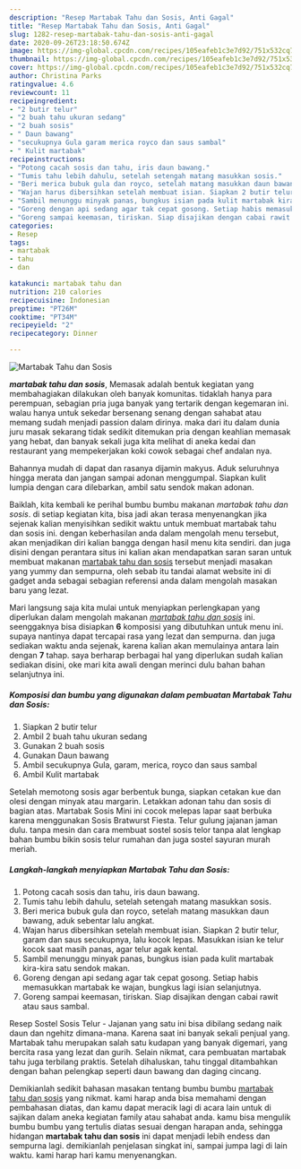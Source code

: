 ```yaml
---
description: "Resep Martabak Tahu dan Sosis, Anti Gagal"
title: "Resep Martabak Tahu dan Sosis, Anti Gagal"
slug: 1282-resep-martabak-tahu-dan-sosis-anti-gagal
date: 2020-09-26T23:18:50.674Z
image: https://img-global.cpcdn.com/recipes/105eafeb1c3e7d92/751x532cq70/martabak-tahu-dan-sosis-foto-resep-utama.jpg
thumbnail: https://img-global.cpcdn.com/recipes/105eafeb1c3e7d92/751x532cq70/martabak-tahu-dan-sosis-foto-resep-utama.jpg
cover: https://img-global.cpcdn.com/recipes/105eafeb1c3e7d92/751x532cq70/martabak-tahu-dan-sosis-foto-resep-utama.jpg
author: Christina Parks
ratingvalue: 4.6
reviewcount: 11
recipeingredient:
- "2 butir telur"
- "2 buah tahu ukuran sedang"
- "2 buah sosis"
- " Daun bawang"
- "secukupnya Gula garam merica royco dan saus sambal"
- " Kulit martabak"
recipeinstructions:
- "Potong cacah sosis dan tahu, iris daun bawang."
- "Tumis tahu lebih dahulu, setelah setengah matang masukkan sosis."
- "Beri merica bubuk gula dan royco, setelah matang masukkan daun bawang, aduk sebentar lalu angkat."
- "Wajan harus dibersihkan setelah membuat isian. Siapkan 2 butir telur, garam dan saus secukupnya, lalu kocok lepas. Masukkan isian ke telur kocok saat masih panas, agar telur agak kental."
- "Sambil menunggu minyak panas, bungkus isian pada kulit martabak kira-kira satu sendok makan."
- "Goreng dengan api sedang agar tak cepat gosong. Setiap habis memasukkan martabak ke wajan, bungkus lagi isian selanjutnya."
- "Goreng sampai keemasan, tiriskan. Siap disajikan dengan cabai rawit atau saus sambal."
categories:
- Resep
tags:
- martabak
- tahu
- dan

katakunci: martabak tahu dan 
nutrition: 210 calories
recipecuisine: Indonesian
preptime: "PT26M"
cooktime: "PT34M"
recipeyield: "2"
recipecategory: Dinner

---
```



![Martabak Tahu dan Sosis](https://img-global.cpcdn.com/recipes/105eafeb1c3e7d92/751x532cq70/martabak-tahu-dan-sosis-foto-resep-utama.jpg)

<b><i>martabak tahu dan sosis</i></b>, Memasak adalah bentuk kegiatan yang membahagiakan dilakukan oleh banyak komunitas. tidaklah hanya para perempuan, sebagian pria juga banyak yang tertarik dengan kegemaran ini. walau hanya untuk sekedar bersenang senang dengan sahabat atau memang sudah menjadi passion dalam dirinya. maka dari itu dalam dunia juru masak sekarang tidak sedikit ditemukan pria dengan keahlian memasak yang hebat, dan banyak sekali juga kita melihat di aneka kedai dan restaurant yang mempekerjakan koki cowok sebagai chef andalan nya.

Bahannya mudah di dapat dan rasanya dijamin makyus. Aduk seluruhnya hingga merata dan jangan sampai adonan menggumpal. Siapkan kulit lumpia dengan cara dilebarkan, ambil satu sendok makan adonan.

Baiklah, kita kembali ke perihal bumbu bumbu makanan <i>martabak tahu dan sosis</i>. di setiap kegiatan kita, bisa jadi akan terasa menyenangkan jika sejenak kalian menyisihkan sedikit waktu untuk membuat martabak tahu dan sosis ini. dengan keberhasilan anda dalam mengolah menu tersebut, akan menjadikan diri kalian bangga dengan hasil menu kita sendiri. dan juga disini dengan perantara situs ini kalian akan mendapatkan saran saran untuk membuat makanan <u>martabak tahu dan sosis</u> tersebut menjadi masakan yang yummy dan sempurna, oleh sebab itu tandai alamat website ini di gadget anda sebagai sebagian referensi anda dalam mengolah masakan baru yang lezat.


Mari langsung saja kita mulai untuk menyiapkan perlengkapan yang diperlukan dalam mengolah makanan <u><i>martabak tahu dan sosis</i></u> ini. seenggaknya bisa disiapkan <b>6</b> komposisi yang dibutuhkan untuk menu ini. supaya nantinya dapat tercapai rasa yang lezat dan sempurna. dan juga sediakan waktu anda sejenak, karena kalian akan memulainya antara lain dengan <b>7</b> tahap. saya berharap berbagai hal yang diperlukan sudah kalian sediakan disini, oke mari kita awali dengan merinci dulu bahan bahan selanjutnya ini.

<!--inarticleads1-->

##### Komposisi dan bumbu yang digunakan dalam pembuatan Martabak Tahu dan Sosis:

1. Siapkan 2 butir telur
1. Ambil 2 buah tahu ukuran sedang
1. Gunakan 2 buah sosis
1. Gunakan  Daun bawang
1. Ambil secukupnya Gula, garam, merica, royco dan saus sambal
1. Ambil  Kulit martabak


Setelah memotong sosis agar berbentuk bunga, siapkan cetakan kue dan olesi dengan minyak atau margarin. Letakkan adonan tahu dan sosis di bagian atas. Martabak Sosis Mini ini cocok melepas lapar saat berbuka karena menggunakan Sosis Bratwurst Fiesta. Telur gulung jajanan jaman dulu. tanpa mesin dan cara membuat sostel sosis telor tanpa alat lengkap bahan bumbu bikin sosis telur rumahan dan juga sostel sayuran murah meriah. 

<!--inarticleads2-->

##### Langkah-langkah menyiapkan Martabak Tahu dan Sosis:

1. Potong cacah sosis dan tahu, iris daun bawang.
1. Tumis tahu lebih dahulu, setelah setengah matang masukkan sosis.
1. Beri merica bubuk gula dan royco, setelah matang masukkan daun bawang, aduk sebentar lalu angkat.
1. Wajan harus dibersihkan setelah membuat isian. Siapkan 2 butir telur, garam dan saus secukupnya, lalu kocok lepas. Masukkan isian ke telur kocok saat masih panas, agar telur agak kental.
1. Sambil menunggu minyak panas, bungkus isian pada kulit martabak kira-kira satu sendok makan.
1. Goreng dengan api sedang agar tak cepat gosong. Setiap habis memasukkan martabak ke wajan, bungkus lagi isian selanjutnya.
1. Goreng sampai keemasan, tiriskan. Siap disajikan dengan cabai rawit atau saus sambal.


Resep Sostel Sosis Telur - Jajanan yang satu ini bisa dibilang sedang naik daun dan ngehitz dimana-mana. Karena saat ini banyak sekali penjual yang. Martabak tahu merupakan salah satu kudapan yang banyak digemari, yang bercita rasa yang lezat dan gurih. Selain nikmat, cara pembuatan martabak tahu juga terbilang praktis. Setelah dihaluskan, tahu tinggal ditambahkan dengan bahan pelengkap seperti daun bawang dan daging cincang. 

Demikianlah sedikit bahasan masakan tentang bumbu bumbu <u>martabak tahu dan sosis</u> yang nikmat. kami harap anda bisa memahami dengan pembahasan diatas, dan kamu dapat meracik lagi di acara lain untuk di sajikan dalam aneka kegiatan family atau sahabat anda. kamu bisa mengulik bumbu bumbu yang tertulis diatas sesuai dengan harapan anda, sehingga hidangan <b>martabak tahu dan sosis</b> ini dapat menjadi lebih endess dan sempurna lagi. demikianlah penjelasan singkat ini, sampai jumpa lagi di lain waktu. kami harap hari kamu menyenangkan.
